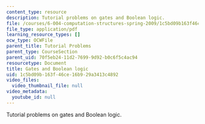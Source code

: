 ```yaml
---
content_type: resource
description: Tutorial problems on gates and Boolean logic.
file: /courses/6-004-computation-structures-spring-2009/1c5bd09b163f46ce16b929a3413c4892_MIT6_004s09_tutor04.pdf
file_type: application/pdf
learning_resource_types: []
ocw_type: OCWFile
parent_title: Tutorial Problems
parent_type: CourseSection
parent_uid: 70f5eb24-11d2-7699-9d92-b0c6f5c4ac94
resourcetype: Document
title: Gates and Boolean logic
uid: 1c5bd09b-163f-46ce-16b9-29a3413c4892
video_files:
  video_thumbnail_file: null
video_metadata:
  youtube_id: null
---
```

Tutorial problems on gates and Boolean logic.

